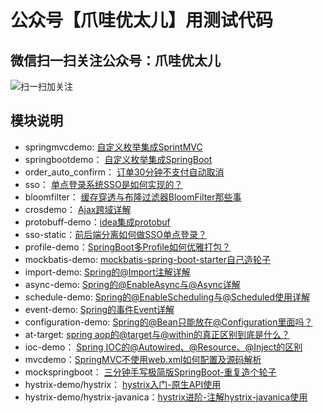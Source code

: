# 公众号【爪哇优太儿】用测试代码

## 微信扫一扫关注公众号：爪哇优太儿
![扫一扫加关注](https://img-blog.csdnimg.cn/20190524100820287.jpg?x-oss-process=image/watermark,type_ZmFuZ3poZW5naGVpdGk,shadow_10,text_aHR0cHM6Ly9ibG9nLmNzZG4ubmV0L2dvbGRlbmZpc2gxOTE5,size_16,color_FFFFFF,t_7)

## 模块说明
* springmvcdemo:  [自定义枚举集成SprintMVC](https://mp.weixin.qq.com/s/xoM8WPJfQJva58vZV0CeJw)
* springbootdemo： [自定义枚举集成SpringBoot](https://mp.weixin.qq.com/s/KD_L68RNjOTy3QwMG19NPw)
* order_auto_confirm： [订单30分钟不支付自动取消](https://mp.weixin.qq.com/s/8BCGHIXOppztvijD-JRakw)
* sso： [单点登录系统SSO是如何实现的？](https://mp.weixin.qq.com/s/dMfi7waQjhp4PFi4fxl_MQ)
* bloomfilter： [缓存穿透与布隆过滤器BloomFilter那些事](https://mp.weixin.qq.com/s/2Ir3HEbGyQBCmfmtDyzYsg)
* crosdemo： [Ajax跨域详解](https://mp.weixin.qq.com/s/lUZIr2TgNpoOj0mFDWZ1Qg)
* protobuff-demo：[idea集成protobuf](https://blog.csdn.net/goldenfish1919/article/details/100097864)
* sso-static：[前后端分离如何做SSO单点登录？](https://mp.weixin.qq.com/s/uncSGOtTDknqbnezlC-ccg)
* profile-demo：[SpringBoot多Profile如何优雅打包？](https://mp.weixin.qq.com/s/P5xu8A1CudtW0U9wLgxS_g)
* mockbatis-demo: [mockbatis-spring-boot-starter自己造轮子](https://mp.weixin.qq.com/s/um35oCf3IiYgs9XLUpDH3Q)
* import-demo: [Spring的@Import注解详解](https://mp.weixin.qq.com/s/Tq9e1D2Ok3Qaz9-3r_5sUg)
* async-demo: [Spring的@EnableAsync与@Async详解](https://mp.weixin.qq.com/s/DRsfSdpkKQ-ulakNeYnKQw)
* schedule-demo: [Spring的@EnableScheduling与@Scheduled使用详解](https://mp.weixin.qq.com/s/lyECql3G9gD1VIrhvZUd6g)
* event-demo: [Spring的事件Event详解](https://mp.weixin.qq.com/s/72EfBAw1TAv_rU_IVHbZTQ)
* configuration-demo: [Spring的@Bean只能放在@Configuration里面吗？](https://mp.weixin.qq.com/s/zQFbmKfSMw08F3x0iCgHUg)
* at-target: [spring aop的@target与@within的真正区别到底是什么？](https://mp.weixin.qq.com/s/Lui1xVSI19q2w7XkUCAJiA)
* ioc-demo： [Spring IOC的@Autowired、@Resource、@Inject的区别](https://mp.weixin.qq.com/s/6aPSgW-WAQUS-u5X4pJsDg)
* mvcdemo：[SpringMVC不使用web.xml如何配置及源码解析](https://mp.weixin.qq.com/s/EtZgWXJAtvcPkgfg7XAo_Q)
* mockspringboot： [三分钟手写极简版SpringBoot-重复造个轮子](https://mp.weixin.qq.com/s/X5Kh36vfUHbx-SJaAf_s3g)
* hystrix-demo/hystrix： [hystrix入门-原生API使用](https://mp.weixin.qq.com/s/LTOQNHgkMnJSTTPBt2XNEw)
* hystrix-demo/hystrix-javanica：[hystrix进阶-注解hystrix-javanica使用](https://mp.weixin.qq.com/s/3OVNekM7yjJ-5hN04K8RSQ)
